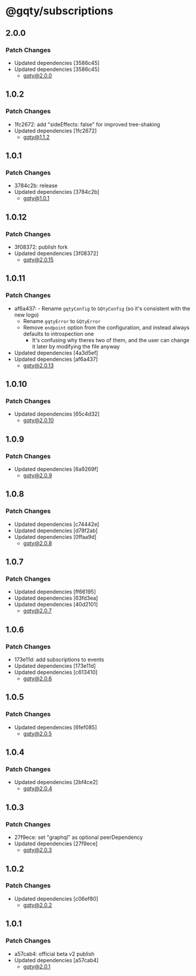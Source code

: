 # @gqty/subscriptions

## 2.0.0

### Patch Changes

- Updated dependencies [3586c45]
- Updated dependencies [3586c45]
  - gqty@2.0.0

## 1.0.2

### Patch Changes

- 1fc2672: add "sideEffects: false" for improved tree-shaking
- Updated dependencies [1fc2672]
  - gqty@1.1.2

## 1.0.1

### Patch Changes

- 3784c2b: release
- Updated dependencies [3784c2b]
  - gqty@1.0.1

## 1.0.12

### Patch Changes

- 3f08372: publish fork
- Updated dependencies [3f08372]
  - gqty@2.0.15

## 1.0.11

### Patch Changes

- af6a437: - Rename `gqtyConfig` to `GQtyConfig` (so it's consistent with the new logo)
  - Rename `gqtyError` to `GQtyError`
  - Remove `endpoint` option from the configuration, and instead always defaults to introspection one
    - It's confusing why theres two of them, and the user can change it later by modifying the file anyway
- Updated dependencies [4a3d5ef]
- Updated dependencies [af6a437]
  - gqty@2.0.13

## 1.0.10

### Patch Changes

- Updated dependencies [65c4d32]
  - gqty@2.0.10

## 1.0.9

### Patch Changes

- Updated dependencies [6a9269f]
  - gqty@2.0.9

## 1.0.8

### Patch Changes

- Updated dependencies [c74442e]
- Updated dependencies [d78f2ab]
- Updated dependencies [0ffaa9d]
  - gqty@2.0.8

## 1.0.7

### Patch Changes

- Updated dependencies [ff66195]
- Updated dependencies [63fd3ea]
- Updated dependencies [40d2101]
  - gqty@2.0.7

## 1.0.6

### Patch Changes

- 173e11d: add subscriptions to events
- Updated dependencies [173e11d]
- Updated dependencies [c613410]
  - gqty@2.0.6

## 1.0.5

### Patch Changes

- Updated dependencies [6fef085]
  - gqty@2.0.5

## 1.0.4

### Patch Changes

- Updated dependencies [2bf4ce2]
  - gqty@2.0.4

## 1.0.3

### Patch Changes

- 27f9ece: set "graphql" as optional peerDependency
- Updated dependencies [27f9ece]
  - gqty@2.0.3

## 1.0.2

### Patch Changes

- Updated dependencies [c06ef80]
  - gqty@2.0.2

## 1.0.1

### Patch Changes

- a57cab4: official beta v2 publish
- Updated dependencies [a57cab4]
  - gqty@2.0.1
